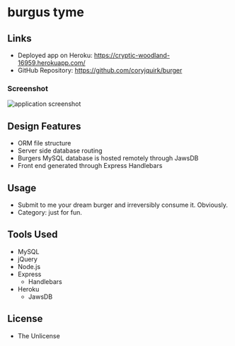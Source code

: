 # burgus tyme

## Links
* Deployed app on Heroku: https://cryptic-woodland-16959.herokuapp.com/
* GitHub Repository: https://github.com/coryjquirk/burger

### Screenshot
<img src="https://coryjquirk.github.io/burger/public/assets/img/screenshot.PNG" alt="application screenshot">

## Design Features
* ORM file structure
* Server side database routing
* Burgers MySQL database is hosted remotely through JawsDB
* Front end generated through Express Handlebars

## Usage
* Submit to me your dream burger and irreversibly consume it. Obviously.
* Category: just for fun.

## Tools Used
* MySQL
* jQuery
* Node.js
* Express
    * Handlebars
* Heroku
    * JawsDB

## License
* The Unlicense
